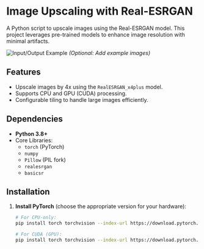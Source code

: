 # Image Upscaling with Real-ESRGAN

A Python script to upscale images using the Real-ESRGAN model. This project leverages pre-trained models to enhance image resolution with minimal artifacts.

![Input/Output Example](example/compare.png) *(Optional: Add example images)*

## Features

- Upscale images by 4x using the `RealESRGAN_x4plus` model.
- Supports CPU and GPU (CUDA) processing.
- Configurable tiling to handle large images efficiently.

## Dependencies

- **Python 3.8+**
- Core Libraries:
  - `torch` (PyTorch)
  - `numpy`
  - `Pillow` (PIL fork)
  - `realesrgan`
  - `basicsr`

## Installation

1. **Install PyTorch** (choose the appropriate version for your hardware):
   ```bash
   # For CPU-only:
   pip install torch torchvision --index-url https://download.pytorch.org/whl/cpu

   # For CUDA (GPU):
   pip install torch torchvision --index-url https://download.pytorch.org/whl/cu118
   ```
